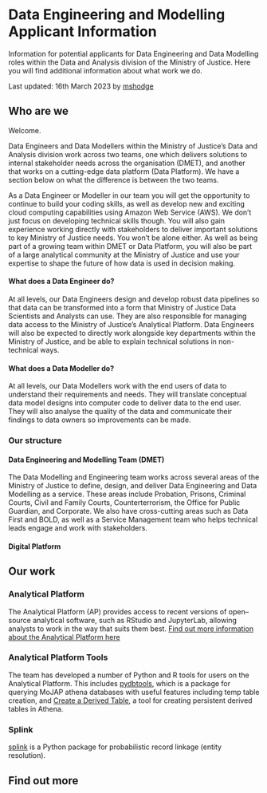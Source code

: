 # Data Engineering and Modelling Applicant Information
Information for potential applicants for Data Engineering and Data Modelling roles within the Data and Analysis division of the Ministry of Justice. Here you will find additional information about what work we do.

Last updated: 16th March 2023 by [mshodge](https://github.com/mshodge)

## Who are we

Welcome. 

Data Engineers and Data Modellers within the Ministry of Justice’s Data and Analysis division work across two teams, one which delivers solutions to internal stakeholder needs across the organisation (DMET), and another that works on a cutting-edge data platform (Data Platform). We have a section below on what the difference is between the two teams.

As a Data Engineer or Modeller in our team you will get the opportunity to continue to build your coding skills, as well as develop new and exciting cloud computing capabilities using Amazon Web Service (AWS). We don’t just focus on developing technical skills though. You will also gain experience working directly with stakeholders to deliver important solutions to key Ministry of Justice needs. You won’t be alone either. As well as being part of a growing team within DMET or Data Platform, you will also be part of a large analytical community at the Ministry of Justice and use your expertise to shape the future of how data is used in decision making.

#### What does a Data Engineer do?

At all levels, our Data Engineers design and develop robust data pipelines so that data can be transformed into a form that Ministry of Justice Data Scientists and Analysts can use. They are also responsible for managing data access to the Ministry of Justice’s Analytical Platform.  Data Engineers will also be expected to directly work alongside key departments within the Ministry of Justice, and be able to explain technical solutions in non-technical ways.

#### What does a Data Modeller do?

At all levels, our Data Modellers work with the end users of data to understand their requirements and needs. They will translate conceptual data model designs into computer code to deliver data to the end user. They will also analyse the quality of the data and communicate their findings to data owners so improvements can be made.


### Our structure

#### Data Engineering and Modelling Team (DMET)

The Data Modelling and Engineering team works across several areas of the Ministry of Justice to define, design, and deliver Data Engineering and Data Modelling as a service. These areas include Probation, Prisons, Criminal Courts, Civil and Family Courts, Counterterrorism, the Office for Public Guardian, and Corporate. We also have cross-cutting areas such as Data First and BOLD, as well as a Service Management team who helps technical leads engage and work with stakeholders.

#### Digital Platform


## Our work

### Analytical Platform

The Analytical Platform (AP) provides access to recent versions of open–source analytical software, such as RStudio and JupyterLab, allowing analysts to work in the way that suits them best. [Find out more information about the Analytical Platform here](https://user-guidance.services.alpha.mojanalytics.xyz/)

### Analytical Platform Tools

The team has developed a number of Python and R tools for users on the Analytical Platform. This includes [pydbtools](https://github.com/moj-analytical-services/pydbtools), which is a package for querying MoJAP athena databases with useful features including temp table creation, and [Create a Derived Table](https://user-guidance.services.alpha.mojanalytics.xyz/tools/create-a-derived-table/), a tool for creating persistent derived tables in Athena.

### Splink

[splink](https://github.com/moj-analytical-services/splink) is a Python package for probabilistic record linkage (entity resolution).

## Find out more
